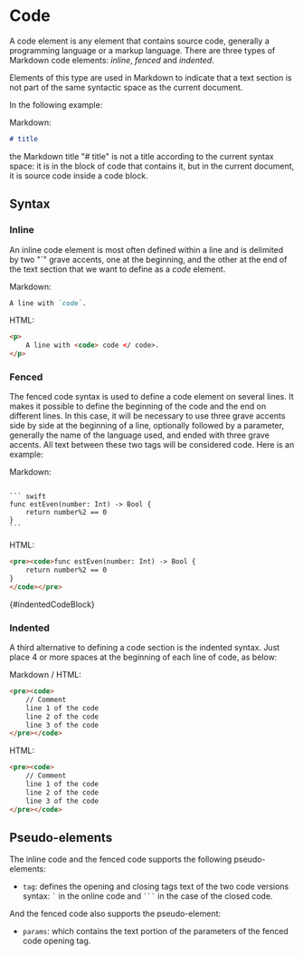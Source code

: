       
# Code 

A code element is any element that contains source code, generally a programming language or a markup language. There are three types of Markdown code elements: _inline_, _fenced_ and _indented_.

Elements of this type are used in Markdown to indicate that a text section is not part of the same syntactic space as the current document.

In the following example:

Markdown: 

``` markdown
# title
```
  
the Markdown title "# title" is not a title according to the current syntax space: it is in the block of code that contains it, but in the current document, it is source code inside a code block.

## Syntax

### Inline 

An inline code element is most often defined within a line and is delimited by two "`" grave accents, one at the beginning, and the other at the end of the text section that we want to define as a _code_ element.

Markdown:

``` markdown
A line with `code`.
```

HTML:

``` html
<p>
    A line with <code> code </ code>.
</p>
``` 
           
### Fenced 

The fenced code syntax is used to define a code element on several lines. It makes it possible to define the beginning of the code and the end on different lines. In this case, it will be necessary to use three grave accents side by side at the beginning of a line, optionally followed by a parameter, generally the name of the language used, and ended with three grave accents. All text between these two tags will be considered code. Here is an example:
 
Markdown: 

<pre><code>
``` swift
func estEven(number: Int) -> Bool {
    return number%2 == 0 
}
```
</code></pre>
 
HTML:

``` html
<pre><code>func estEven(number: Int) -> Bool {
    return number%2 == 0 
}
</code></pre>
```
          
{#indentedCodeBlock}
### Indented 

A third alternative to defining a code section is the indented syntax. Just place 4 or more spaces at the beginning of each line of code, as below:

Markdown / HTML:

``` html 
<pre><code>
    // Comment
    line 1 of the code
    line 2 of the code
    line 3 of the code
</pre></code>
```
   
HTML:

``` html
<pre><code>
    // Comment
    line 1 of the code
    line 2 of the code
    line 3 of the code
</pre></code>
```
                
## Pseudo-elements   

The inline code and the fenced code supports the following pseudo-elements:

- `tag`: defines the opening and closing tags text of the two code versions syntax: ```` ` ```` in the online code and <code>```</code> in the case of the closed code.

And the fenced code also supports the pseudo-element:

- `params`: which contains the text portion of the parameters of the fenced code opening tag.
  
